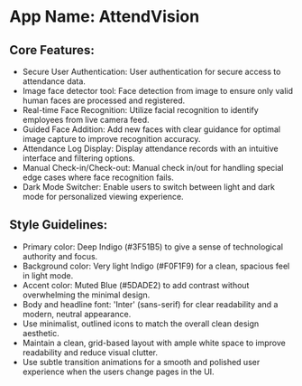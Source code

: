 # **App Name**: AttendVision

## Core Features:

- Secure User Authentication: User authentication for secure access to attendance data.
- Image face detector tool: Face detection from image to ensure only valid human faces are processed and registered.
- Real-time Face Recognition: Utilize facial recognition to identify employees from live camera feed.
- Guided Face Addition: Add new faces with clear guidance for optimal image capture to improve recognition accuracy.
- Attendance Log Display: Display attendance records with an intuitive interface and filtering options.
- Manual Check-in/Check-out: Manual check in/out for handling special edge cases where face recognition fails.
- Dark Mode Switcher: Enable users to switch between light and dark mode for personalized viewing experience.

## Style Guidelines:

- Primary color: Deep Indigo (#3F51B5) to give a sense of technological authority and focus.
- Background color: Very light Indigo (#F0F1F9) for a clean, spacious feel in light mode.
- Accent color: Muted Blue (#5DADE2) to add contrast without overwhelming the minimal design.
- Body and headline font: 'Inter' (sans-serif) for clear readability and a modern, neutral appearance.
- Use minimalist, outlined icons to match the overall clean design aesthetic.
- Maintain a clean, grid-based layout with ample white space to improve readability and reduce visual clutter.
- Use subtle transition animations for a smooth and polished user experience when the users change pages in the UI.